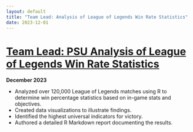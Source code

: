 ```yaml
---
layout: default
title: "Team Lead: Analysis of League of Legends Win Rate Statistics"
date: 2023-12-01
---
```


# [Team Lead: PSU Analysis of League of Legends Win Rate Statistics](https://github.com/zXmattmesq/Analysis-of-League-of-Legends-Win-Rate-Statistics)

**December 2023**

- Analyzed over 120,000 League of Legends matches using R to determine win percentage statistics based on in-game stats and objectives.
- Created data visualizations to illustrate findings.
- Identified the highest universal indicators for victory.
- Authored a detailed R Markdown report documenting the results.

